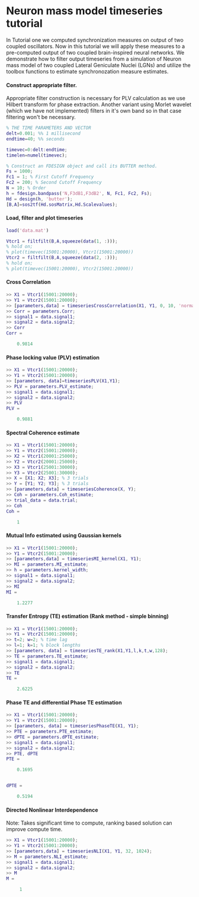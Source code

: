 # Neuron mass model timeseries tutorial
In Tutorial one we computed synchronization measures on output of two coupled oscillators. 
Now in this tutorial we will apply these measures to a pre-computed output of two coupled brain-inspired  neural networks.
We demonstrate how to filter output timeseries from a simulation of Neuron mass model of two coupled Lateral Geniculate Nuclei (LGNs) 
and utilize the toolbox functions to estimate synchronozation measure estimates.

 
#### Construct appropriate filter.
Appropriate filter construction is necessary for PLV calculation as we use Hilbert transform for phase extraction. 
Another variant using Morlet wavelet (which we have not implemented) filters in it's own band so in that case filtering won't be necessary.

``` matlab
% THE TIME PARAMETERS AND VECTOR
delt=0.001; %% 1 millisecond
endtime=40; %% seconds

timevec=0:delt:endtime;
timelen=numel(timevec);

% Construct an FDESIGN object and call its BUTTER method.
Fs = 1000;
Fc1 = 1; % First Cutoff Frequency
Fc2 = 200; % Second Cutoff Frequency
N = 10; % Order
h = fdesign.bandpass('N,F3dB1,F3dB2', N, Fc1, Fc2, Fs);
Hd = design(h, 'butter');
[B,A]=sos2tf(Hd.sosMatrix,Hd.Scalevalues);
```

#### Load, filter and plot timeseries 
``` matlab
load('data.mat')

Vtcr1 = filtfilt(B,A,squeeze(data(1, :)));
% hold on; 
% plot(timevec(15001:20000), Vtcr1(15001:20000))
Vtcr2 = filtfilt(B,A,squeeze(data(2, :)));
% hold on; 
% plot(timevec(15001:20000), Vtcr2(15001:20000))

```

#### Cross Correlation
```matlab
>> X1 = Vtcr1(15001:20000);
>> Y1 = Vtcr2(15001:20000);
>> [parameters,data] = timeseriesCrossCorrelation(X1, Y1, 0, 10, 'normalized');
>> Corr = parameters.Corr;
>> signal1 = data.signal1;
>> signal2 = data.signal2;
>> Corr
Corr =

	0.9814
```
#### Phase locking value (PLV) estimation
```matlab
>> X1 = Vtcr1(15001:20000);
>> Y1 = Vtcr2(15001:20000);
>> [parameters, data]=timeseriesPLV(X1,Y1);
>> PLV = parameters.PLV_estimate;
>> signal1 = data.signal1;
>> signal2 = data.signal2;
>> PLV
PLV =

	0.9881
```
#### Spectral Coherence estimate
```matlab
>> X1 = Vtcr1(15001:20000);
>> Y1 = Vtcr2(15001:20000);
>> X2 = Vtcr1(20001:25000);
>> Y2 = Vtcr2(20001:25000);
>> X3 = Vtcr1(25001:30000);
>> Y3 = Vtcr2(25001:30000);
>> X = [X1; X2; X3]; % 3 trials
>> Y = [Y1; Y2; Y3]; % 3 trials
>> [parameters,data] = timeseriesCoherence(X, Y);
>> Coh = parameters.Coh_estimate;
>> trial_data = data.trial;
>> Coh
Coh =

	1
```
#### Mutual Info estimated using Gaussian kernels
```matlab
>> X1 = Vtcr1(15001:20000);
>> Y1 = Vtcr2(15001:20000);
>> [parameters,data] = timeseriesMI_kernel(X1, Y1);
>> MI = parameters.MI_estimate;
>> h = parameters.kernel_width;
>> signal1 = data.signal1;
>> signal2 = data.signal2;
>> MI
MI =

    1.2277
```
#### Transfer Entropy (TE) estimation  (Rank method - simple binning)
```matlab
>> X1 = Vtcr1(15001:20000);
>> Y1 = Vtcr2(15001:20000);
>> t=2; w=2; % time lag 
>> l=1; k=1; % block lengths
>> [parameters, data] = timeseriesTE_rank(X1,Y1,l,k,t,w,128);
>> TE = parameters.TE_estimate;
>> signal1 = data.signal1;
>> signal2 = data.signal2;
>> TE
TE =

    2.6225

```
#### Phase TE and differential Phase TE estimation 
```matlab
>> X1 = Vtcr1(15001:20000);
>> Y1 = Vtcr2(15001:20000);
>> [parameters, data] = timeseriesPhaseTE(X1, Y1);
>> PTE = parameters.PTE_estimate;
>> dPTE = parameters.dPTE_estimate;
>> signal1 = data.signal1;
>> signal2 = data.signal2;
>> PTE, dPTE
PTE =

    0.1695


dPTE =

    0.5194

```
####  Directed Nonlinear Interdependence
Note: Takes significant time to compute, ranking based solution can improve compute time.
```matlab
>> X1 = Vtcr1(15001:20000);
>> Y1 = Vtcr2(15001:20000);
>> [parameters,data] = timeseriesNLI(X1, Y1, 32, 1024);
>> M = parameters.NLI_estimate;
>> signal1 = data.signal1;
>> signal2 = data.signal2;
>> M
M =

     1
```
